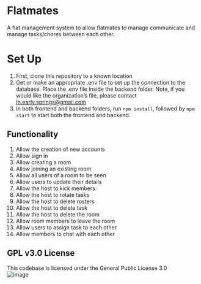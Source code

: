 # Flatmates

A flat management system to allow flatmates to manage communicate and manage tasks/chores between each other.

# Set Up

1. First, clone this repository to a known location
2. Get or make an appropriate .env file to set up the connection to the database. Place the .env file inside the backend folder.
   Note, if you would like the organization’s file, please contact [In.early.springs@gmail.com](In.early.springs@gmail.com)
3. In both frontend and backend folders, run `npm install`, followed by `npm start` to start both the frontend and backend.

## Functionality

1. Allow the creation of new accounts
2. Allow sign in
3. Allow creating a room
4. Allow joining an existing room
5. Allow all users of a room to be seen
6. Allow users to update their details
7. Allow the host to kick members
8. Allow the host to rotate tasks
9. Allow the host to delete rosters
10. Allow the host to delete task
11. Allow the host to delete the room
12. Allow room members to leave the room
13. Allow users to assign task to each other
14. Allow members to chat with each other

## GPL v3.0 License

This codebase is licensed under the General Public License 3.0  
![image](https://user-images.githubusercontent.com/51986824/112704167-77579d00-8efe-11eb-8874-8736ac7146f9.png)
